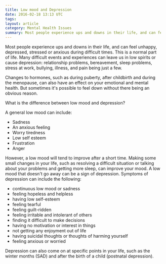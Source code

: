 ```yaml
---
title: Low mood and Depression
date: 2016-02-18 13:13 UTC
tags:
layout: article
category: Mental Health Issues
summary: Most people experience ups and downs in their life, and can feel unhappy, depressed, stressed or anxious during difficult times.
---
```


Most people experience ups and downs in their life, and can feel unhappy, depressed, stressed or anxious during difficult times. This is a normal part of life.  Many difficult events and experiences can leave us in low spirits or cause depression: relationship problems, bereavement, sleep problems, stress at work, bullying, illness, and pain being just a few.

Changes to hormones, such as during puberty, after childbirth and during the menopause, can also have an effect on your emotional and mental health.  But sometimes it's possible to feel down without there being an obvious reason.

What is the difference between low mood and depression?

A general low mood can include:

- Sadness
- An anxious feeling
- Worry tiredness
- Low self esteem
- Frustration
- Anger

However, a low mood will tend to improve after a short time. Making some small changes in your life, such as resolving a difficult situation or talking about your problems and getting more sleep, can improve your mood.
A low mood that doesn't go away can be a sign of depression. Symptoms of depression can include the following:

- continuous low mood or sadness
- feeling hopeless and helpless
- having low self-esteem
- feeling tearful
- feeling guilt-ridden
- feeling irritable and intolerant of others
- finding it difficult to make decisions
- having no motivation or interest in things
- not getting any enjoyment out of life
- having suicidal thoughts or thoughts of harming yourself
- feeling anxious or worried

Depression can also come on at specific points in your life, such as the winter months (SAD) and after the birth of a child (postnatal depression).

